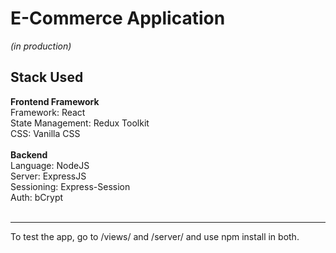 # E-Commerce Application 

*(in production)*

## **Stack Used**

   **Frontend Framework**<br>
      Framework: React<br>
      State Management: Redux Toolkit<br>
      CSS: Vanilla CSS<br><br>
   **Backend**<br>
      Language: NodeJS<br>
      Server: ExpressJS<br>
      Sessioning: Express-Session<br>
      Auth: bCrypt<br><br>

---
To test the app, go to /views/ and /server/ and use npm install in both.

